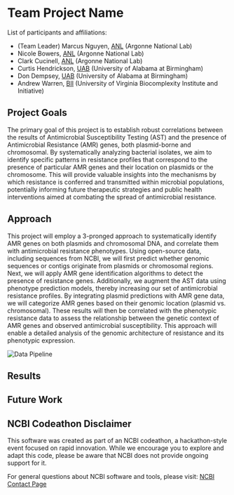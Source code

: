# Team Project Name

List of participants and affiliations:
- (Team Leader) Marcus Nguyen, [ANL](https://www.anl.gov/) (Argonne National Lab)
- Nicole Bowers, [ANL](https://www.anl.gov/) (Argonne National Lab)
- Clark Cucinell, [ANL](https://www.anl.gov/) (Argonne National Lab)
- Curtis Hendrickson, [UAB](https://uab.edu) (University of Alabama at Birmingham)
- Don Dempsey, [UAB](https://uab.edu) (University of Alabama at Birmingham)
- Andrew Warren, [BII](https://biocomplexity.virginia.edu/) (University of Virginia Biocomplexity Institute and Initiative)

<!-- [ICTV](https://ictv.global), [BV-BRC](https://bv-brc.org), [Kaizen-Education](https://www.uab.edu/ccts/training-academy/kaizen)-->


## Project Goals

The primary goal of this project is to establish robust correlations between the results of Antimicrobial Susceptibility Testing (AST) and the presence of Antimicrobial Resistance (AMR) genes, both plasmid-borne and chromosomal. By systematically analyzing bacterial isolates, we aim to identify specific patterns in resistance profiles that correspond to the presence of particular AMR genes and their location on plasmids or the chromosome. This will provide valuable insights into the mechanisms by which resistance is conferred and transmitted within microbial populations, potentially informing future therapeutic strategies and public health interventions aimed at combating the spread of antimicrobial resistance.

## Approach

This project will employ a 3-pronged approach to systematically identify AMR genes on both plasmids and chromosomal DNA, and correlate them with antimicrobial resistance phenotypes. Using open-source data, including sequences from NCBI, we will first predict whether genomic sequences or contigs originate from plasmids or chromosomal regions. Next, we will apply AMR gene identification algorithms to detect the presence of resistance genes. Additionally, we augment the AST data using phenotype prediction models, thereby increasing our set of antimicrobial resistance profiles. By integrating plasmid predictions with AMR gene data, we will categorize AMR genes based on their genomic location (plasmid vs. chromosomal). These results will then be correlated with the phenotypic resistance data to assess the relationship between the genetic context of AMR genes and observed antimicrobial susceptibility. This approach will enable a detailed analysis of the genomic architecture of resistance and its phenotypic expression.

![Data Pipeline](https://github.com/user-attachments/assets/a5da2130-1dba-43d6-bce2-2de54c97899c)

## Results

## Future Work

## NCBI Codeathon Disclaimer
This software was created as part of an NCBI codeathon, a hackathon-style event focused on rapid innovation. While we encourage you to explore and adapt this code, please be aware that NCBI does not provide ongoing support for it.

For general questions about NCBI software and tools, please visit: [NCBI Contact Page](https://www.ncbi.nlm.nih.gov/home/about/contact/)


